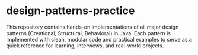 # design-patterns-practice
This repository contains hands-on implementations of all major design patterns (Creational, Structural, Behavioral) in Java. Each pattern is implemented with clean, modular code and practical examples to serve as a quick reference for learning, interviews, and real-world projects.
